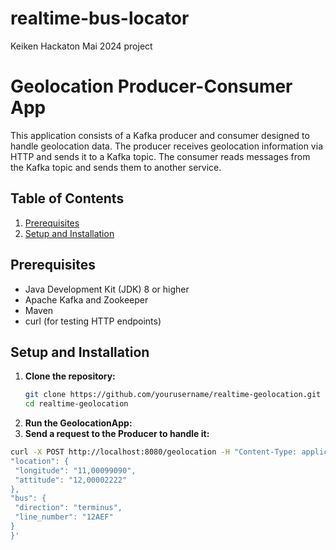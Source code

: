 # realtime-bus-locator
Keiken Hackaton Mai 2024 project

# Geolocation Producer-Consumer App

This application consists of a Kafka producer and consumer designed to handle geolocation data. The producer receives geolocation information via HTTP and sends it to a Kafka topic. The consumer reads messages from the Kafka topic and sends them to another service.

## Table of Contents

1. [Prerequisites](#prerequisites)
2. [Setup and Installation](#setup-and-installation)

## Prerequisites

- Java Development Kit (JDK) 8 or higher
- Apache Kafka and Zookeeper
- Maven
- curl (for testing HTTP endpoints)

## Setup and Installation

1. **Clone the repository:**
   ```sh
   git clone https://github.com/yourusername/realtime-geolocation.git
   cd realtime-geolocation

2.  **Run the GeolocationApp:**
3.  **Send a request to the Producer to handle it:**
   ```sh
   curl -X POST http://localhost:8080/geolocation -H "Content-Type: application/json" -d '{
  "location": {
    "longitude": "11,00099090",
    "attitude": "12,00002222"
  },
  "bus": {
    "direction": "terminus",
    "line_number": "12AEF"
  }
}'
